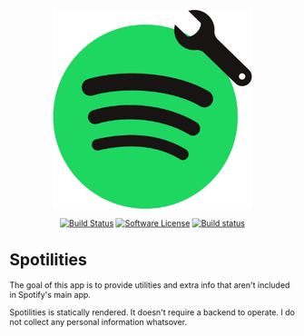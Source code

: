 <p align="center">
  <img src="https://github.com/omarryhan/spotilities/raw/master/public/icons/logo/512w/faviconmanifest-big.png" alt="Logo" title="Spotilities" height="350" width="350"/>
  <p align="center">
    <a href="https://travis-ci.org/omarryhan/spotilities"><img alt="Build Status" src="https://travis-ci.org/omarryhan/spotilities.svg?branch=master"></a>
    <a href="https://github.com/omarryhan/spotilities"><img alt="Software License" src="https://img.shields.io/badge/license-MIT-brightgreen.svg?style=flat-square"></a>
    <a href="https://app.netlify.com/sites/spotilities/deploys"><img alt="Build status" src="https://api.netlify.com/api/v1/badges/8c0737ed-4b8a-4bb2-b61c-524085f59961/deploy-status"></a>
  </p>
</p>

# Spotilities

The goal of this app is to provide utilities and extra info that aren't included in Spotify's main app.

Spotilities is statically rendered. It doesn't require a backend to operate. I do not collect any personal information whatsover.